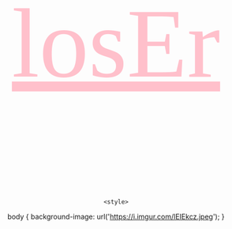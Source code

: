 <!doctype html>
<html>
	<head>
		<title>Ur Baking</title>
	<link rel="shortcut icon" href="https://i.imgur.com/JiK7dTz.png" type="image/png">
	</head>
<center> 
	<p style="font-family:Comic Sans MS; font-size: 200px;"><a href="https://www.youtube.com/watch?v=wV3N-wCRL2k" style="color: pink">losEr</a></p>
	
	
	

	<style>
body {
  background-image: url('https://i.imgur.com/lEIEkcz.jpeg');
}
</style>
